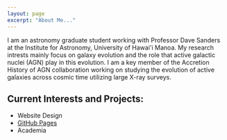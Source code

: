 ```yaml
---
layout: page
excerpt: "About Me..."
---
```


I am an astronomy graduate student working with Professor Dave Sanders at the Institute for Astronomy, University of Hawai'i Manoa. My research intrests mainly focus on galaxy evolution and the role that active galactic nuclei (AGN) play in this evolution. I am a key member of the Accretion History of AGN collaboration working on studying the evolution of active galaxies across cosmic time utilizing large X-ray surveys. 

## Current Interests and Projects:

- Website Design
- [GitHub Pages](http://laderast.github.io)
- Academia
